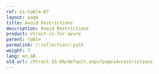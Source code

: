 ```yaml
---
ref: xi-table-07
layout: page
title: Avoid Restrictions
description: Avoid Restrictions
product: xtract-is-for-azure
parent: table
permalink: /:collection/:path
weight: 7
lang: en_GB
old_url: /Xtract-IS-EN/default.aspx?pageid=restrictions
---
```

